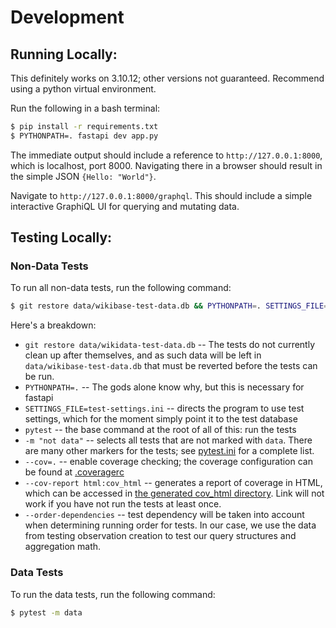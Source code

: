 # Development

## Running Locally:

This definitely works on 3.10.12; other versions not guaranteed. Recommend using a python virtual environment.

Run the following in a bash terminal:

```bash
$ pip install -r requirements.txt
$ PYTHONPATH=. fastapi dev app.py
```

The immediate output should include a reference to `http://127.0.0.1:8000`, which is localhost, port 8000. Navigating there in a browser should result in the simple JSON `{Hello: "World"}`.

Navigate to `http://127.0.0.1:8000/graphql`. This should include a simple interactive GraphiQL UI for querying and mutating data.

## Testing Locally:

### Non-Data Tests

To run all non-data tests, run the following command:

```bash
$ git restore data/wikibase-test-data.db && PYTHONPATH=. SETTINGS_FILE=test-settings.ini pytest -m "not data" --cov=. --cov-report html:cov_html --order-dependencies
```

Here's a breakdown:

- `git restore data/wikidata-test-data.db` -- The tests do not currently clean up after themselves, and as such data will be left in `data/wikibase-test-data.db` that must be reverted before the tests can be run.
- `PYTHONPATH=.` -- The gods alone know why, but this is necessary for fastapi
- `SETTINGS_FILE=test-settings.ini` -- directs the program to use test settings, which for the moment simply point it to the test database
- `pytest` -- the base command at the root of all of this: run the tests
- `-m "not data"` -- selects all tests that are not marked with `data`. There are many other markers for the tests; see [pytest.ini](../pytest.ini) for a complete list.
- `--cov=.` -- enable coverage checking; the coverage configuration can be found at [.coveragerc](../.coveragerc)
- `--cov-report html:cov_html` -- generates a report of coverage in HTML, which can be accessed in [the generated cov_html directory](../cov_html/index.html). Link will not work if you have not run the tests at least once.
- `--order-dependencies` -- test dependency will be taken into account when determining running order for tests. In our case, we use the data from testing observation creation to test our query structures and aggregation math.

### Data Tests

To run the data tests, run the following command:

```bash
$ pytest -m data
```
